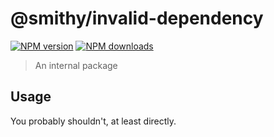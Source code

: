 # @smithy/invalid-dependency

[![NPM version](https://img.shields.io/npm/v/@smithy/invalid-dependency/latest.svg)](https://www.npmjs.com/package/@smithy/invalid-dependency)
[![NPM downloads](https://img.shields.io/npm/dm/@smithy/invalid-dependency.svg)](https://www.npmjs.com/package/@smithy/invalid-dependency)

> An internal package

## Usage

You probably shouldn't, at least directly.
